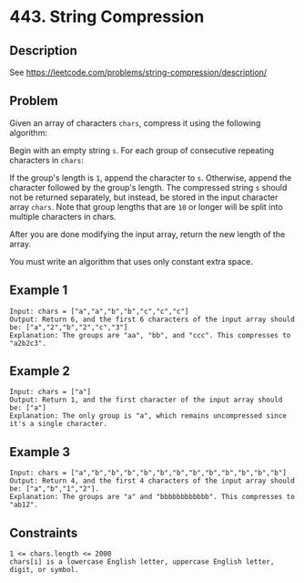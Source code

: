 # 443. String Compression

## Description
See https://leetcode.com/problems/string-compression/description/

## Problem
Given an array of characters `chars`, compress it using the following algorithm:

Begin with an empty string `s`. For each group of consecutive repeating characters in `chars`:

If the group's length is `1`, append the character to `s`.
Otherwise, append the character followed by the group's length.
The compressed string `s` should not be returned separately, but instead, be stored in the input character array `chars`. Note that group lengths that are `10` or longer will be split into multiple characters in chars.

After you are done modifying the input array, return the new length of the array.

You must write an algorithm that uses only constant extra space.

## Example 1

```
Input: chars = ["a","a","b","b","c","c","c"]
Output: Return 6, and the first 6 characters of the input array should be: ["a","2","b","2","c","3"]
Explanation: The groups are "aa", "bb", and "ccc". This compresses to "a2b2c3".
```

## Example 2

```
Input: chars = ["a"]
Output: Return 1, and the first character of the input array should be: ["a"]
Explanation: The only group is "a", which remains uncompressed since it's a single character.
```

## Example 3

```
Input: chars = ["a","b","b","b","b","b","b","b","b","b","b","b","b"]
Output: Return 4, and the first 4 characters of the input array should be: ["a","b","1","2"].
Explanation: The groups are "a" and "bbbbbbbbbbbb". This compresses to "ab12".
```

## Constraints

```
1 <= chars.length <= 2000
chars[i] is a lowercase English letter, uppercase English letter, digit, or symbol.
```